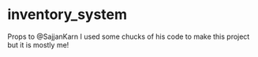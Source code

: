 # inventory_system
Props to @SajjanKarn I used some chucks of his code to make this project but it is mostly me!

